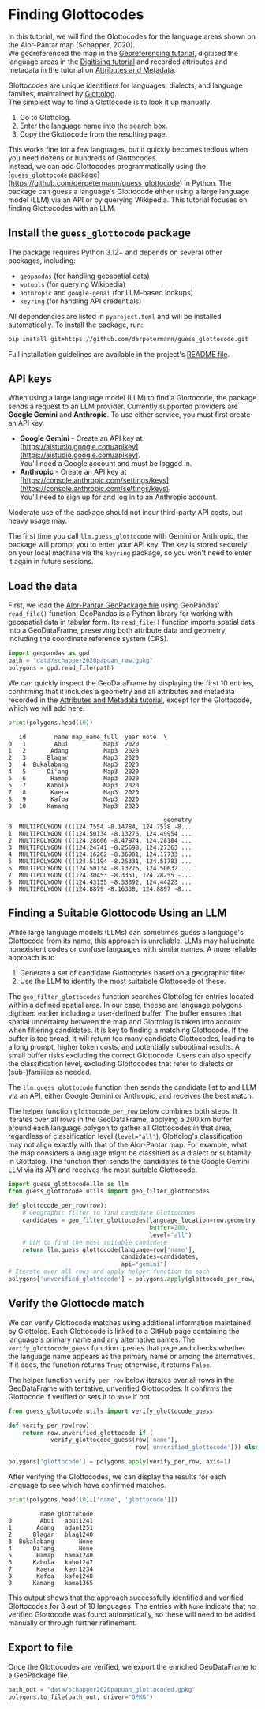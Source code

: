 # Finding Glottocodes

In this tutorial, we will find the Glottocodes for the language areas shown on the Alor-Pantar map (Schapper, 2020).  
We georeferenced the map in the [Georeferencing tutorial](../georeferencing/index.md), digitised the language areas in the [Digitising tutorial](../digitising/index.md) and recorded attributes and metadata in the tutorial on [Attributes and Metadata](../metadata/index.md). 

Glottocodes are unique identifiers for languages, dialects, and language families, maintained by [Glottolog](https://glottolog.org).  
The simplest way to find a Glottocode is to look it up manually:

1. Go to Glottolog.  
2. Enter the language name into the search box.  
3. Copy the Glottocode from the resulting page.  

This works fine for a few languages, but it quickly becomes tedious when you need dozens or hundreds of Glottocodes.  
Instead, we can add Glottocodes programmatically using the [`guess_glottocode` package] (https://github.com/derpetermann/guess_glottocode) in Python. The package can guess a language's Glottocode either using a large language model (LLM) via an API or by querying Wikipedia. This tutorial focuses on finding Glottocodes with an LLM.  


## Install the `guess_glottocode` package

The package requires Python 3.12+ and depends on several other packages, including:

- `geopandas` (for handling geospatial data)
- `wptools` (for querying Wikipedia)
- `anthropic` and `google-genai` (for LLM-based lookups)
- `keyring` (for handling API credentials)

All dependencies are listed in `pyproject.toml` and will be installed automatically. To install the package, run:

```bash
pip install git+https://github.com/derpetermann/guess_glottocode.git
```

Full installation guidelines are available in the project's [README file](https://github.com/derpetermann/guess_glottocode/blob/main/README.md).

## API keys

When using a large language model (LLM) to find a Glottocode, the package sends a request to an LLM provider.  Currently supported providers are **Google Gemini** and **Anthropic**. To use either service, you must first create an API key.

- **Google Gemini** - Create an API key at [https://aistudio.google.com/apikey](https://aistudio.google.com/apikey).  
  You'll need a Google account and must be logged in.
- **Anthropic** - Create an API key at [https://console.anthropic.com/settings/keys](https://console.anthropic.com/settings/keys).  
  You'll need to sign up for and log in to an Anthropic account.

Moderate use of the package should not incur third-party API costs, but heavy usage may.

The first time you call `llm.guess_glottocode` with Gemini or Anthropic, the package will prompt you to enter your API key.  The key is stored securely on your local machine via the `keyring` package, so you won't need to enter it again in future sessions.

## Load the data

First, we load the [Alor-Pantar GeoPackage file](../glottocodes/data) using GeoPandas' `read_file()` function. GeoPandas is a Python library for working with geospatial data in tabular form. Its `read_file()` function imports spatial data into a GeoDataFrame, preserving both attribute data and geometry, including the coordinate reference system (CRS).


```python
import geopandas as gpd
path = "data/schapper2020papuan_raw.gpkg"
polygons = gpd.read_file(path)
```

We can quickly inspect the GeoDataFrame by displaying the first 10 entries, confirming that it includes a geometry and all attributes and metadata recorded in the [Attributes and Metadata tutorial](../metadata/index.md), except for the Glottocode, which we will add here.

```python
print(polygons.head(10))
```

       id        name map_name_full  year note  \
    0   1        Abui          Map3  2020        
    1   2       Adang          Map3  2020        
    2   3      Blagar          Map3  2020        
    3   4  Bukalabang          Map3  2020        
    4   5      Di'ang          Map3  2020        
    5   6       Hamap          Map3  2020        
    6   7      Kabola          Map3  2020        
    7   8       Kaera          Map3  2020        
    8   9       Kafoa          Map3  2020        
    9  10      Kamang          Map3  2020        
    
                                                geometry  
    0  MULTIPOLYGON (((124.7554 -8.14784, 124.7538 -8...  
    1  MULTIPOLYGON (((124.50134 -8.13276, 124.49954 ...  
    2  MULTIPOLYGON (((124.28606 -8.47974, 124.28184 ...  
    3  MULTIPOLYGON (((124.24741 -8.25698, 124.27363 ...  
    4  MULTIPOLYGON (((124.16262 -8.36901, 124.17733 ...  
    5  MULTIPOLYGON (((124.51194 -8.25331, 124.51783 ...  
    6  MULTIPOLYGON (((124.50134 -8.13276, 124.50632 ...  
    7  MULTIPOLYGON (((124.30453 -8.3351, 124.28255 -...  
    8  MULTIPOLYGON (((124.43155 -8.33392, 124.44223 ...  
    9  MULTIPOLYGON (((124.8879 -8.16338, 124.8897 -8...  


## Finding a Suitable Glottocode Using an LLM

While large language models (LLMs) can sometimes guess a language's Glottocode from its name, this approach is unreliable. LLMs may hallucinate nonexistent codes or confuse languages with similar names.  A more reliable approach is to 

1. Generate a set of candidate Glottocodes based on a geographic filter
2. Use the LLM to identify the most suitabele Glottocode of these.

The `geo_filter_glottocodes` function searches Glottolog for entries located within a defined spatial area.  In our case, theese are language polygons digitised earlier including a user-defined buffer. The buffer ensures that spatial uncertainty between the map and Glottolog is taken into account when filtering candidates. It is key to finding a matching Glottocode. If the buffer is too broad, it will return too many candidate Glottocodes, leading to a long prompt, higher token costs, and potentially suboptimal results. A small buffer risks excluding the correct Glottocode. Users can also specify the classification level, excluding Glottocodes that refer to dialects or (sub-)families as needed.

The `llm.guess_glottocode` function then sends the candidate list to and LLM via an API, either Google Gemini or Anthropic, and receives the best match.

The helper function `glottocode_per_row` below combines both steps. It iterates over all rows in the GeoDataFrame, applying a 200 km buffer around each language polygon to gather all Glottocodes in that area, regardless of classification level (`level="all"`). Glottolog's classification may not align exactly with that of the Alor-Pantar map. For example, what the map considers a language might be classified as a dialect or subfamily in Glottolog. The function then sends the candidates to the Google Gemini LLM via its API and receives the most suitable Glottocode.


```python
import guess_glottocode.llm as llm
from guess_glottocode.utils import geo_filter_glottocodes

def glottocode_per_row(row):
    # Geographic filter to find candidate Glottocodes
    candidates = geo_filter_glottocodes(language_location=row.geometry,
                                        buffer=200,
                                        level="all")
    # LLM to find the most suitable candidate
    return llm.guess_glottocode(language=row['name'],
                                candidates=candidates,
                                api="gemini")
# Iterate over all rows and apply helper function to each
polygons['unverified_glottocode'] = polygons.apply(glottocode_per_row, axis=1)
```

## Verify the Glottocde match

We can verify Glottocode matches using additional information maintained by Glottolog. Each Glottocode is linked to a GitHub page containing the language's primary name and any alternative names. The `verify_glottocode_guess` function queries that page and checks whether the language name appears as the primary name or among the alternatives. If it does, the function returns `True`; otherwise, it returns `False`.  

The helper function `verify_per_row` below iterates over all rows in the GeoDataFrame with tentative, unverified Glottocodes. It confirms the Glottocode if verified or sets it to `None` if not.

```python
from guess_glottocode.utils import verify_glottocode_guess

def verify_per_row(row):
    return row.unverified_glottocode if (
            verify_glottocode_guess(row['name'],
                                    row['unverified_glottocode'])) else None

polygons['glottocode'] = polygons.apply(verify_per_row, axis=1)
```

After verifying the Glottocodes, we can display the results for each language to see which have confirmed matches.

```python
print(polygons.head(10)[['name', 'glottocode']])
```

             name glottocode
    0        Abui   abui1241
    1       Adang   adan1251
    2      Blagar   blag1240
    3  Bukalabang       None
    4      Di'ang       None
    5       Hamap   hama1240
    6      Kabola   kabo1247
    7       Kaera   kaer1234
    8       Kafoa   kafo1240
    9      Kamang   kama1365

This output shows that the approach successfully identified and verified Glottocodes for 8 out of 10 languages. The entries with  `None` indicate that no verified Glottocode was found automatically, so these will need to be added manually or through further refinement.


## Export to file 

Once the Glottocodes are verified, we export the enriched GeoDataFrame to a GeoPackage file.

```python
path_out = "data/schapper2020papuan_glottocoded.gpkg"
polygons.to_file(path_out, driver="GPKG")
```

